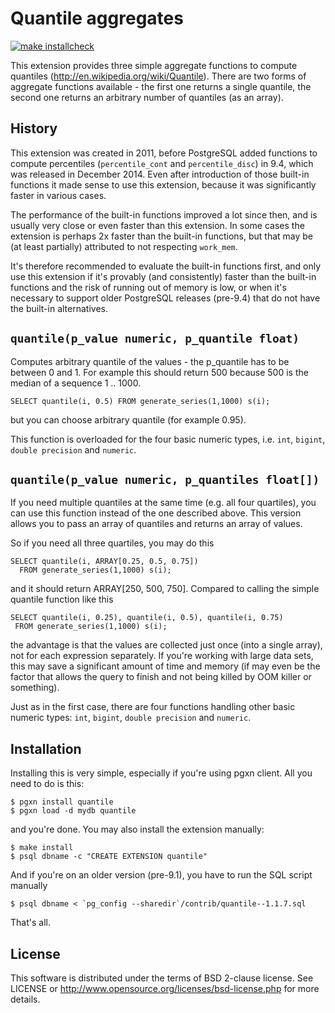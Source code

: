 # Quantile aggregates

[![make installcheck](https://github.com/tvondra/quantile/actions/workflows/ci.yml/badge.svg)](https://github.com/tvondra/quantile/actions/workflows/ci.yml)

This extension provides three simple aggregate functions to compute
quantiles (http://en.wikipedia.org/wiki/Quantile). There are two
forms of aggregate functions available - the first one returns
a single quantile, the second one returns an arbitrary number of
quantiles (as an array).


## History

This extension was created in 2011, before PostgreSQL added functions to
compute percentiles (`percentile_cont` and `percentile_disc`) in 9.4,
which was released in December 2014. Even after introduction of those
built-in functions it made sense to use this extension, because it was
significantly faster in various cases.

The performance of the built-in functions improved a lot since then, and
is usually very close or even faster than this extension. In some cases
the extension is perhaps 2x faster than the built-in functions, but that
may be (at least partially) attributed to not respecting `work_mem`.

It's therefore recommended to evaluate the built-in functions first, and
only use this extension if it's provably (and consistently) faster than
the built-in functions and the risk of running out of memory is low, or
when it's necessary to support older PostgreSQL releases (pre-9.4) that
do not have the built-in alternatives.


## `quantile(p_value numeric, p_quantile float)`

Computes arbitrary quantile of the values - the p_quantile has to be
between 0 and 1. For example this should return 500 because 500 is the
median of a sequence 1 .. 1000.

```
SELECT quantile(i, 0.5) FROM generate_series(1,1000) s(i);
```

but you can choose arbitrary quantile (for example 0.95).

This function is overloaded for the four basic numeric types, i.e.
`int`, `bigint`, `double precision` and `numeric`.


## `quantile(p_value numeric, p_quantiles float[])`

If you need multiple quantiles at the same time (e.g. all four
quartiles), you can use this function instead of the one described
above. This version allows you to pass an array of quantiles and
returns an array of values.

So if you need all three quartiles, you may do this

```
SELECT quantile(i, ARRAY[0.25, 0.5, 0.75])
  FROM generate_series(1,1000) s(i);
```

and it should return ARRAY[250, 500, 750]. Compared to calling
the simple quantile function like this

```
SELECT quantile(i, 0.25), quantile(i, 0.5), quantile(i, 0.75)
 FROM generate_series(1,1000) s(i);
```

the advantage is that the values are collected just once (into
a single array), not for each expression separately. If you're
working with large data sets, this may save a significant amount
of time and memory (if may even be the factor that allows the query
to finish and not being killed by OOM killer or something).

Just as in the first case, there are four functions handling other
basic numeric types: `int`, `bigint`, `double precision` and `numeric`.


## Installation

Installing this is very simple, especially if you're using pgxn client.
All you need to do is this:

    $ pgxn install quantile
    $ pgxn load -d mydb quantile

and you're done. You may also install the extension manually:

    $ make install
    $ psql dbname -c "CREATE EXTENSION quantile"

And if you're on an older version (pre-9.1), you have to run the SQL
script manually

    $ psql dbname < `pg_config --sharedir`/contrib/quantile--1.1.7.sql

That's all.


## License

This software is distributed under the terms of BSD 2-clause license.
See LICENSE or http://www.opensource.org/licenses/bsd-license.php for
more details.
